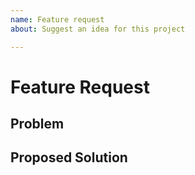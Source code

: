 ```yaml
---
name: Feature request
about: Suggest an idea for this project

---
```


# Feature Request

<!--
The text in these markdown comments is instructions that will not appear in the displayed issue.
This is a suggested template, but you don't have to follow it!
-->

## Problem

<!--
A clear and concise description of what the problem is. e.g. I'm always frustrated when [...]
-->

## Proposed Solution

<!--
A description of what you want to happen.
-->

